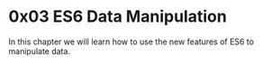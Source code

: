 0x03 ES6 Data Manipulation
=========================

In this chapter we will learn how to use the new features of ES6 to manipulate data.
